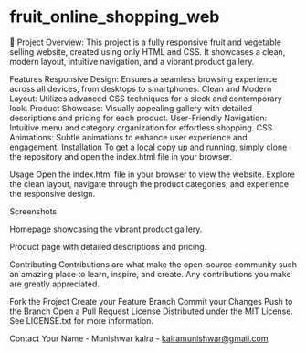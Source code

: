 # fruit_online_shopping_web
🚀 Project Overview:
This project is a fully responsive fruit and vegetable selling website, created using only HTML and CSS. It showcases a clean, modern layout, intuitive navigation, and a vibrant product gallery.

Features
Responsive Design: Ensures a seamless browsing experience across all devices, from desktops to smartphones.
Clean and Modern Layout: Utilizes advanced CSS techniques for a sleek and contemporary look.
Product Showcase: Visually appealing gallery with detailed descriptions and pricing for each product.
User-Friendly Navigation: Intuitive menu and category organization for effortless shopping.
CSS Animations: Subtle animations to enhance user experience and engagement.
Installation
To get a local copy up and running, simply clone the repository and open the index.html file in your browser.

Usage
Open the index.html file in your browser to view the website. Explore the clean layout, navigate through the product categories, and experience the responsive design.

Screenshots

Homepage showcasing the vibrant product gallery.


Product page with detailed descriptions and pricing.

Contributing
Contributions are what make the open-source community such an amazing place to learn, inspire, and create. Any contributions you make are greatly appreciated.

Fork the Project
Create your Feature Branch
Commit your Changes
Push to the Branch
Open a Pull Request
License
Distributed under the MIT License. See LICENSE.txt for more information.

Contact
Your Name - Munishwar kalra - kalramunishwar@gmail.com
